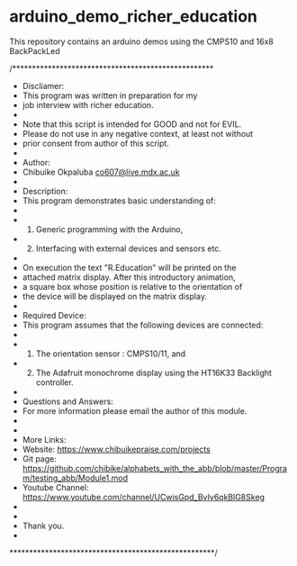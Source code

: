 # arduino_demo_richer_education
This repository contains an arduino demos using the CMPS10 and 16x8 BackPackLed


/***************************************************
 * Discliamer: 
 *    This program was written in preparation for my
 *    job interview with richer education.
 *    
 *    Note that this script is intended for GOOD and not for EVIL.
 *    Please do not use in any negative context, at least not without
 *    prior consent from author of this script.
 * 
 * Author:
 *    Chibuike Okpaluba <co607@live.mdx.ac.uk>
 * 
 * Description:
 *    This program demonstrates basic understanding of:
 *    
 *    1. Generic programming with the Arduino,
 *    2. Interfacing with external devices and sensors etc.
 *    
 *    On execution the text "R.Education" will be printed on the
 *    attached matrix display. After this introductory animation,
 *    a square box whose position is relative to the orientation of 
 *    the device will be displayed on the matrix display.
 * 
 * Required Device:
 *    This program assumes that the following devices are connected:
 *    
 *    1. The orientation sensor : CMPS10/11, and
 *    2. The Adafruit monochrome display using the HT16K33 Backlight controller.
 * 
 * Questions and Answers:
 *    For more information please email the author of this module.
 *    
 * 
 * More Links:
 *    Website: https://www.chibuikepraise.com/projects
 *    Git page: https://github.com/chibike/alphabets_with_the_abb/blob/master/Program/testing_abb/Module1.mod
 *    Youtube Channel: https://www.youtube.com/channel/UCwisGpd_BvIv6qkBlG8Skeg
 *    
 * 
 * Thank you.
 * 
 ****************************************************/
